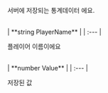 
서버에 저장되는 통계데이터 에요. 
<br>
| **string PlayerName** |
| :--- |

플레이어 이름이에요 
<br>
| **number Value** |
| :--- |

저장된 값 
